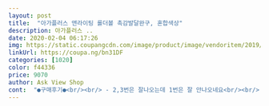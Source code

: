 ```yaml
---
layout: post 
title:  "아가플러스 앤라이팅 롤더볼 촉감발달완구, 혼합색상" 
description: 아가플러스 ..
date: 2020-02-04 06:17:26 
img: https://static.coupangcdn.com/image/product/image/vendoritem/2019/01/29/3034349958/2e744ea8-555b-430d-8f4c-a983750ecbdf.jpg 
linkUrl: https://coupa.ng/bn31DF 
categories: [1020] 
color: f44336 
price: 9070 
author: Ask View Shop 
cont:  "●구매후기●<br/><br/> - 2,3번은 잘나오는데 1번은 잘 안나오네요<br/><br/> - 공에서 소리가 나서 아기가 공을 쥐고 흔들며 좋아해요<br/><br/> - 공을 소리내며 내려오니 아기가 집중하며 공을 보며 좋아해요<br/><br/> - 공이 작고 가볍고 따로 보관하는곳이 없어 찾는게 일이예요<br/><br/> - 색도 다양하고 놀아도 단순해서 12개월 아기에게 좋은 놀잇감이네요<br/><br/> - 원숭이 얼굴이 잘빠져서 안에 고무줄로 한전 감아 고정시켰어요<br/><br/> - 장난감이 가벼워서 애가 들고 던지거나 넘어지는 일이 많네요<br/>7개월동안 아프지않고 잘커준것도 고마운데<br/>7개월된기념으로 아기에게 장난감선물해줬어요<br/>7개월아기가 앉아서 가지고놀기는 원숭이입이 높아요<br/>가격대비 상품평이 좋아서 구매해보았습니다.<br/><br/>가성비 갑갑갑입니다!<br/>가성비 아주 마음에 들고 아기도 잘가지고 놀아요<br/>공 갯수가 좀 더 많았으면 좋겠고 보관하는곳이 있었으면 하는 아쉬움이 있네요 아기가 좀 더 크면 본인이 공도 넣고 더 잘가지고 놀거 같아요<br/>공 보관통 있었으면 더 좋았겠습니다<br/>공은 던지고 놀아요 여러방법으로 가지고놀아주니까<br/>공은흔들면서 놀고요, 내려오는공을보고 박수치고 신나해요.<br/><br/>공을 유독 좋아해서 두손에 하나씩<br/>공을 입에 자주 넣어서리<br/>공이 소리가 나니까 눈이 공을 따라갑니다<br/>공이랑 원숭이머리는 한번더 비닐에포장되어있었어요.<br/><br/>구멍 속부분이<br/>그래서 파랑색한개빼서 조립해줬어요.<br/><br/>그랬더니 앉아서 놀기에 딱높이가 맞네요<br/>그렇게몇번해줬더니 원숭이멱살을잡고 끌고다녀요<br/>꽉 쥐고 마주치기도 하고 갖고다니고<br/>단점<br/>대체적으로 상태 양호합니다<br/>두루두루 좋을거 같습니다<br/>뜯자마자 물티슈로쓱<br/> -닦고 아빠가조립해줬어요<br/>로켓모양박스는 제기분도 좋게만들어주네요ㅎㅎ<br/>마감처리가 잘 안되어있어<br/>배송 오자마자 깨끗하게 씻고<br/>뱅글뱅글 공이 미끄럼틀 타고 쭉 내려오니<br/>새벽에 산타할아버지마냥 문앞에 똭 놓고가셨어요<br/>선물도 잘받아줘서 더더고맙네요.<br/>.<br/>^^;<br/>선물한보람이 있네요<br/>소독기에 건조했어요<br/>수시로 씻어서 소독해두고 있어요<br/>신박한모양이에요.<br/><br/>아기가 12개월이 되면서 새로운 장난감이 뭐가 좋을까 찾다가<br/>아기가 참 좋아하네요<br/>아무튼<br/>아이가 손 집어넣을때 다칠 위험이 있어<br/>아이가 이제 12개월인데<br/>얼룩점이 있는것 빼곤<br/>원숭이 얼굴칠이 좀 벗겨져있고<br/>원숭이 입에 공 넣는걸 좋아해요<br/>유독 연두색만 더 많은 잔기스와<br/>자잘한 잔기스들이 있는데<br/>장점<br/>재미있네요<br/>조립이라고할것도없어요ㅋ그냥 꼽기만하면되요<br/>지금은 원숭이입에 공을넣지는 못해요<br/>참! 가운데 위아래 연결하면 끼우는 곳<br/>촉감 능력 감각능력 소근육발달<br/>총평<br/>칼로 긁어서 잘라내고 사포로 문질러서<br/>키가조금더크면 다시껴줘야겠어요~높이조절가능하니좋네요.<br/><br/>플라스틱이 뽀족한 부분이 몇개 있어서<br/>하루만에 배송! 쿠팡맨 고맙습니다<br/>해결했네요<br/>흥미를 갖고 탐색하기시작했어요<br/>" 
---
```

